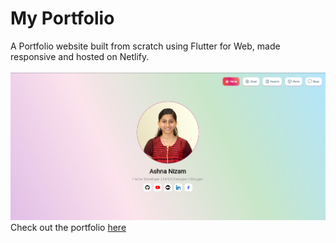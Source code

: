 # My Portfolio
A Portfolio website built from scratch using Flutter for Web, made responsive and hosted on Netlify. 
<br> <br>
<img src="screenshot/portfolio.png" width=800 height="auto">
<br>
Check out the portfolio <a href="https://ashnanizam.netlify.app">here</a>
